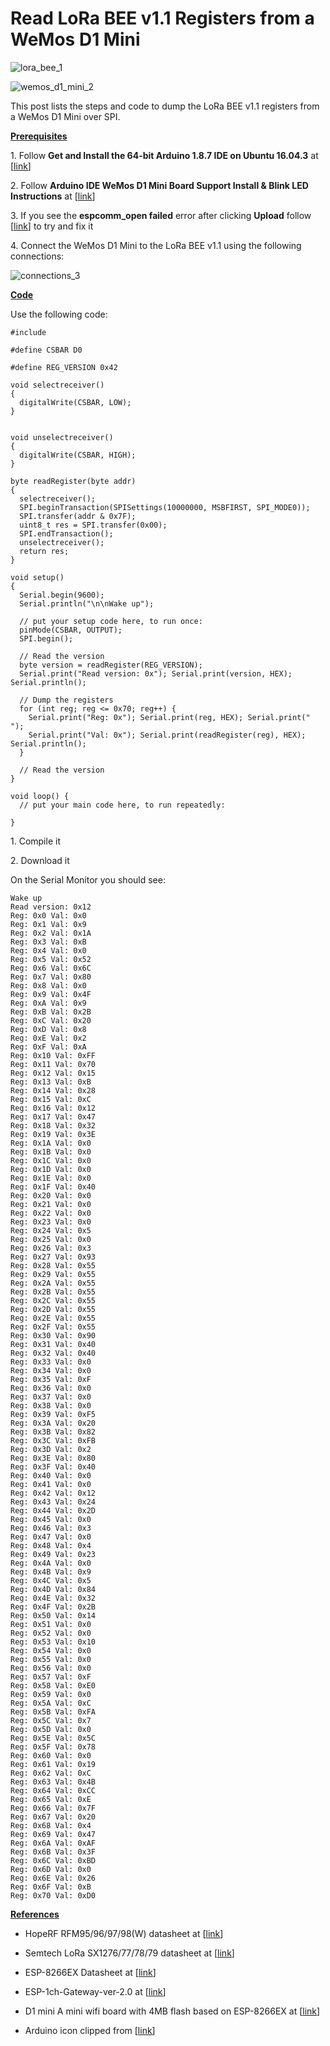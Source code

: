 # Read LoRa BEE v1.1 Registers from a WeMos D1 Mini

![lora_bee_1](lora_bee_1.webp)

![wemos_d1_mini_2](wemos_d1_mini_2.webp)

This post lists the steps and code to dump the LoRa BEE v1.1 registers from a WeMos D1 Mini over SPI.

**<u><span>Prerequisites</span></u>**

1\. Follow **Get and Install the 64-bit Arduino 1.8.7 IDE on Ubuntu 16.04.3** at \[[<u><span>link</span></u>](https://www.centennialsoftwaresolutions.com/blog/get-and-install-the-64-bit-arduino-1-8-7-ide-on-ubuntu-16-04-3)\]

2\. Follow **Arduino IDE WeMos D1 Mini Board Support Install & Blink LED Instructions** at \[[<u><span>link</span></u>](https://www.centennialsoftwaresolutions.com/blog/arduino-ide-wemos-d1-mini-board-support-install-blink-led-instructions)\]

3\. If you see the **espcomm\_open failed** error after clicking **Upload** follow \[[<u><span>link</span></u>](https://www.centennialsoftwaresolutions.com/blog/error-espcomm_open-failed)\] to try and fix it

4\. Connect the WeMos D1 Mini to the LoRa BEE v1.1 using the following connections:

![connections_3](connections_3.jpg)

**<u><span>Code</span></u>**

Use the following code:

```
#include 

#define CSBAR D0

#define REG_VERSION 0x42

void selectreceiver()
{
  digitalWrite(CSBAR, LOW);
}


void unselectreceiver()
{
  digitalWrite(CSBAR, HIGH);
}

byte readRegister(byte addr)
{
  selectreceiver();
  SPI.beginTransaction(SPISettings(10000000, MSBFIRST, SPI_MODE0));
  SPI.transfer(addr & 0x7F);
  uint8_t res = SPI.transfer(0x00);
  SPI.endTransaction();
  unselectreceiver();
  return res;
}

void setup()
{ 
  Serial.begin(9600);
  Serial.println("\n\nWake up");
  
  // put your setup code here, to run once:
  pinMode(CSBAR, OUTPUT);
  SPI.begin();

  // Read the version
  byte version = readRegister(REG_VERSION);
  Serial.print("Read version: 0x"); Serial.print(version, HEX); Serial.println();

  // Dump the registers
  for (int reg; reg <= 0x70; reg++) {
    Serial.print("Reg: 0x"); Serial.print(reg, HEX); Serial.print(" ");
    Serial.print("Val: 0x"); Serial.print(readRegister(reg), HEX); Serial.println();
  } 

  // Read the version  
}

void loop() {
  // put your main code here, to run repeatedly:

}
```

1\. Compile it

2\. Download it

On the Serial Monitor you should see:

```
Wake up
Read version: 0x12
Reg: 0x0 Val: 0x0
Reg: 0x1 Val: 0x9
Reg: 0x2 Val: 0x1A
Reg: 0x3 Val: 0xB
Reg: 0x4 Val: 0x0
Reg: 0x5 Val: 0x52
Reg: 0x6 Val: 0x6C
Reg: 0x7 Val: 0x80
Reg: 0x8 Val: 0x0
Reg: 0x9 Val: 0x4F
Reg: 0xA Val: 0x9
Reg: 0xB Val: 0x2B
Reg: 0xC Val: 0x20
Reg: 0xD Val: 0x8
Reg: 0xE Val: 0x2
Reg: 0xF Val: 0xA
Reg: 0x10 Val: 0xFF
Reg: 0x11 Val: 0x70
Reg: 0x12 Val: 0x15
Reg: 0x13 Val: 0xB
Reg: 0x14 Val: 0x28
Reg: 0x15 Val: 0xC
Reg: 0x16 Val: 0x12
Reg: 0x17 Val: 0x47
Reg: 0x18 Val: 0x32
Reg: 0x19 Val: 0x3E
Reg: 0x1A Val: 0x0
Reg: 0x1B Val: 0x0
Reg: 0x1C Val: 0x0
Reg: 0x1D Val: 0x0
Reg: 0x1E Val: 0x0
Reg: 0x1F Val: 0x40
Reg: 0x20 Val: 0x0
Reg: 0x21 Val: 0x0
Reg: 0x22 Val: 0x0
Reg: 0x23 Val: 0x0
Reg: 0x24 Val: 0x5
Reg: 0x25 Val: 0x0
Reg: 0x26 Val: 0x3
Reg: 0x27 Val: 0x93
Reg: 0x28 Val: 0x55
Reg: 0x29 Val: 0x55
Reg: 0x2A Val: 0x55
Reg: 0x2B Val: 0x55
Reg: 0x2C Val: 0x55
Reg: 0x2D Val: 0x55
Reg: 0x2E Val: 0x55
Reg: 0x2F Val: 0x55
Reg: 0x30 Val: 0x90
Reg: 0x31 Val: 0x40
Reg: 0x32 Val: 0x40
Reg: 0x33 Val: 0x0
Reg: 0x34 Val: 0x0
Reg: 0x35 Val: 0xF
Reg: 0x36 Val: 0x0
Reg: 0x37 Val: 0x0
Reg: 0x38 Val: 0x0
Reg: 0x39 Val: 0xF5
Reg: 0x3A Val: 0x20
Reg: 0x3B Val: 0x82
Reg: 0x3C Val: 0xFB
Reg: 0x3D Val: 0x2
Reg: 0x3E Val: 0x80
Reg: 0x3F Val: 0x40
Reg: 0x40 Val: 0x0
Reg: 0x41 Val: 0x0
Reg: 0x42 Val: 0x12
Reg: 0x43 Val: 0x24
Reg: 0x44 Val: 0x2D
Reg: 0x45 Val: 0x0
Reg: 0x46 Val: 0x3
Reg: 0x47 Val: 0x0
Reg: 0x48 Val: 0x4
Reg: 0x49 Val: 0x23
Reg: 0x4A Val: 0x0
Reg: 0x4B Val: 0x9
Reg: 0x4C Val: 0x5
Reg: 0x4D Val: 0x84
Reg: 0x4E Val: 0x32
Reg: 0x4F Val: 0x2B
Reg: 0x50 Val: 0x14
Reg: 0x51 Val: 0x0
Reg: 0x52 Val: 0x0
Reg: 0x53 Val: 0x10
Reg: 0x54 Val: 0x0
Reg: 0x55 Val: 0x0
Reg: 0x56 Val: 0x0
Reg: 0x57 Val: 0xF
Reg: 0x58 Val: 0xE0
Reg: 0x59 Val: 0x0
Reg: 0x5A Val: 0xC
Reg: 0x5B Val: 0xFA
Reg: 0x5C Val: 0x7
Reg: 0x5D Val: 0x0
Reg: 0x5E Val: 0x5C
Reg: 0x5F Val: 0x78
Reg: 0x60 Val: 0x0
Reg: 0x61 Val: 0x19
Reg: 0x62 Val: 0xC
Reg: 0x63 Val: 0x4B
Reg: 0x64 Val: 0xCC
Reg: 0x65 Val: 0xE
Reg: 0x66 Val: 0x7F
Reg: 0x67 Val: 0x20
Reg: 0x68 Val: 0x4
Reg: 0x69 Val: 0x47
Reg: 0x6A Val: 0xAF
Reg: 0x6B Val: 0x3F
Reg: 0x6C Val: 0xBD
Reg: 0x6D Val: 0x0
Reg: 0x6E Val: 0x26
Reg: 0x6F Val: 0xB
Reg: 0x70 Val: 0xD0
```

**<u><span>References</span></u>**

-   HopeRF RFM95/96/97/98(W) datasheet at \[[<u><span>link</span></u>](http://www.hoperf.com/upload/rf/RFM95_96_97_98W.pdf)\]
    
-   Semtech LoRa SX1276/77/78/79 datasheet at \[[<u><span>link</span></u>](https://www.semtech.com/uploads/documents/DS_SX1276-7-8-9_W_APP_V5.pdf)\]
    
-   ESP-8266EX Datasheet at \[[<u><span>link</span></u>](https://www.espressif.com/sites/default/files/documentation/0a-esp8266ex_datasheet_en.pdf)\]
    
-   ESP-1ch-Gateway-ver-2.0 at \[[<u><span>link</span></u>](https://github.com/platenspeler/ESP-1ch-Gateway-ver-2.0)\]
    
-   D1 mini A mini wifi board with 4MB flash based on ESP-8266EX at \[[<u><span>link</span></u>](https://wiki.wemos.cc/products:d1:d1_mini?do=)\]
    
-   Arduino icon clipped from \[[<u><span>link</span></u>](https://www.arduino.cc/)\]